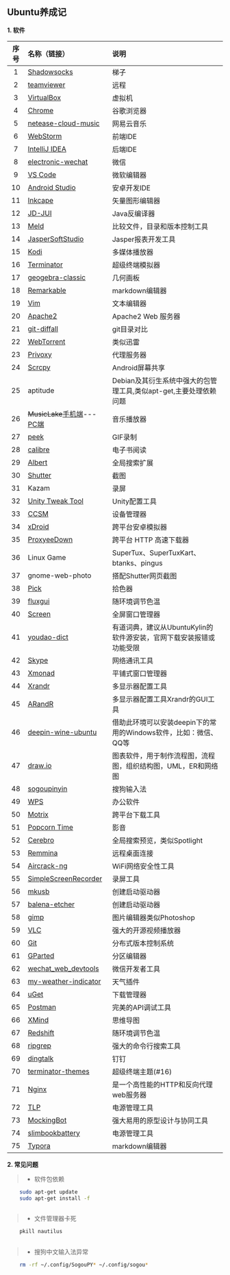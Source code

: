 ## Ubuntu养成记

**1. 软件**

| 序号 | 名称（链接） | 说明 |
| :---: | :--- | :--- |
1 | [Shadowsocks](https://github.com/shadowsocks/shadowsocks-qt5) | 梯子
2 | [teamviewer](https://www.teamviewer.com/cn/download/linux/) | 远程
3 | [VirtualBox](https://www.virtualbox.org/) | 虚拟机
4 | [Chrome](https://www.google.cn/chrome/) | 谷歌浏览器
5 | [netease-cloud-music](https://music.163.com/#/download) | 网易云音乐
6 | [WebStorm](https://www.jetbrains.com/webstorm/) | 前端IDE
7 | [IntelliJ IDEA](https://www.jetbrains.com/idea/) | 后端IDE
8 | [electronic-wechat](https://github.com/geeeeeeeeek/electronic-wechat) | 微信
9 | [VS Code](https://code.visualstudio.com/) | 微软编辑器
10 | [Android Studio](https://developer.android.google.cn/studio/) | 安卓开发IDE
11 | [Inkcape](https://inkscape.org) | 矢量图形编辑器
12 | [JD-JUI](http://jd.benow.ca) | Java反编译器
13 | [Meld](http://meldmerge.org/) | 比较文件，目录和版本控制工具
14 | [JasperSoftStudio](https://community.jaspersoft.com/project/jaspersoft-studio) | Jasper报表开发工具
15 | [Kodi](https://kodi.tv/download) | 多媒体播放器
16 | [Terminator](https://gnometerminator.blogspot.com/p/introduction.html) | 超级终端模拟器
17 | [geogebra-classic](https://www.geogebra.org) | 几何画板
18 | [Remarkable](http://remarkableapp.github.io) | markdown编辑器
19 | [Vim](https://www.vim.org/) | 文本编辑器
20 | [Apache2](https://help.ubuntu.com/lts/serverguide/httpd.html) | Apache2 Web 服务器
21 | [git-diffall](https://github.com/LZHD/git-diffall) | git目录对比
22 | [WebTorrent](https://webtorrent.io) | 类似迅雷
23 | [Privoxy](http://www.privoxy.org) | 代理服务器
24 | [Scrcpy](https://github.com/Genymobile/scrcpy) | Android屏幕共享
25 | aptitude | Debian及其衍生系统中强大的包管理工具,类似apt-get,主要处理依赖问题
26 | ~~MusicLake~~[手机端](https://github.com/caiyonglong/MusicLake)---[PC端](https://github.com/sunzongzheng/music) | 音乐播放器
27 | [peek](https://github.com/phw/peek) | GIF录制
28 | [calibre](https://calibre-ebook.com/download_linux) | 电子书阅读
29 | [Albert](https://github.com/albertlauncher/albert) | 全局搜索扩展
30 | [Shutter](http://shutter-project.org) | 截图
31 | Kazam | 录屏
32 | [Unity Tweak Tool](https://github.com/freyja-dev/unity-tweak-tool) | Unity配置工具
33 | [CCSM](http://wiki.compiz.org/CCSM) | 设备管理器
34 | [xDroid](https://www.linzhuotech.com/index.php/home/index/down.html) | 跨平台安卓模拟器
35 | [ProxyeeDown](https://github.com/proxyee-down-org/proxyee-down) | 跨平台 HTTP 高速下载器
36 | Linux Game | SuperTux、SuperTuxKart、btanks、pingus
37 | gnome-web-photo | 搭配Shutter网页截图
38 | [Pick](https://kryogenix.org/code/pick/) | 拾色器
39 | [fluxgui](https://github.com/xflux-gui/fluxgui) | 随环境调节色温
40 | [Screen](https://www.gnu.org/software/screen/) | 全屏窗口管理器
41 | [youdao-dict](https://cidian.youdao.com/index-linux.html) | 有道词典，建议从UbuntuKylin的软件源安装，官网下载安装报错或功能受限
42 | [Skype](https://www.skype.com/en/get-skype/) | 网络通讯工具
43 | [Xmonad]( https://wiki.archlinux.org/index.php/Xmonad) | 平铺式窗口管理器
44 | [Xrandr](https://wiki.archlinux.org/index.php/Xrandr) | 多显示器配置工具
45 | [ARandR](https://christian.amsuess.com/tools/arandr/) | 多显示器配置工具Xrandr的GUI工具
46 | [deepin-wine-ubuntu](https://github.com/wszqkzqk/deepin-wine-ubuntu) | 借助此环境可以安装deepin下的常用的Windows软件，比如：微信、QQ等
47 | [draw.io](https://www.draw.io/) | 图表软件，用于制作流程图，流程图，组织结构图，UML，ER和网络图
48 | [sogoupinyin](https://pinyin.sogou.com/linux/?r=pinyin) | 搜狗输入法
49 | [WPS](http://www.wps.cn/product/wpslinux/) | 办公软件
50 | [Motrix](https://github.com/agalwood/Motrix) | 跨平台下载工具
51 | [Popcorn Time](https://popcorntime.sh/) | 影音
52 | [Cerebro](https://github.com/KELiON/cerebro) | 全局搜索预览，类似Spotlight
53 | [Remmina](https://remmina.org/) | 远程桌面连接
54 | [Aircrack-ng](https://www.aircrack-ng.org) | WiFi网络安全性工具
55 | [SimpleScreenRecorder](https://www.maartenbaert.be/simplescreenrecorder/#download) | 录屏工具
56 | [mkusb](https://help.ubuntu.com/community/mkusb) | 创建启动驱动器
57 | [balena-etcher](https://github.com/balena-io/etcher) | 创建启动驱动器
58 | [gimp](https://www.gimp.org/downloads/) | 图片编辑器类似Photoshop
59 | [VLC](https://www.videolan.org/) | 强大的开源视频播放器
60 | [Git](https://git-scm.com/) | 分布式版本控制系统
61 | [GParted](https://gparted.org/) | 分区编辑器
62 | [wechat_web_devtools](https://github.com/cytle/wechat_web_devtools) | 微信开发者工具
63 | [my-weather-indicator](https://github.com/atareao/my-weather-indicator) | 天气插件
64 | [uGet](https://ugetdm.com/) | 下载管理器
65 | [Postman](https://www.getpostman.com/) | 完美的API调试工具
66 | [XMind](https://www.xmind.net/) | 思维导图
67 | [Redshift](https://github.com/jonls/redshift) | 随环境调节色温
68 | [ripgrep](https://github.com/BurntSushi/ripgrep) | 强大的命令行搜索工具
69 | [dingtalk](https://github.com/nashaofu/dingtalk) | 钉钉
70 | [terminator-themes](https://github.com/EliverLara/terminator-themes) | 超级终端主题(#16)
71 | [Nginx](https://nginx.org/en/) | 是一个高性能的HTTP和反向代理web服务器
72 | [TLP](https://launchpad.net/~linrunner/+archive/ubuntu/tlp) | 电源管理工具
73 | [MockingBot](https://modao.cc/) | 强大易用的原型设计与协同工具
74 | [slimbookbattery](https://github.com/slimbook/slimbookbattery) | 电源管理工具
75 | [Typora](https://www.typora.io) | markdown编辑器

**2. 常见问题**

>* 软件包依赖

```sh
    sudo apt-get update
    sudo apt-get install -f
   
```
>* 文件管理器卡死

```sh
    pkill nautilus
    
```
>* 搜狗中文输入法异常

```sh
    rm -rf ~/.config/SogouPY* ~/.config/sogou*

```
